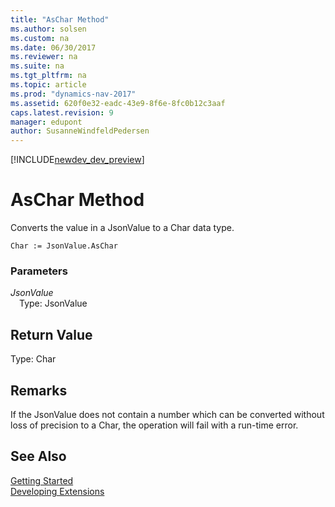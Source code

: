 ```yaml
---
title: "AsChar Method"
ms.author: solsen
ms.custom: na
ms.date: 06/30/2017
ms.reviewer: na
ms.suite: na
ms.tgt_pltfrm: na
ms.topic: article
ms.prod: "dynamics-nav-2017"
ms.assetid: 620f0e32-eadc-43e9-8f6e-8fc0b12c3aaf
caps.latest.revision: 9
manager: edupont
author: SusanneWindfeldPedersen
---
```


[!INCLUDE[newdev_dev_preview](../includes/newdev_dev_preview.md)]

# AsChar Method

Converts the value in a JsonValue to a Char data type.

```
Char := JsonValue.AsChar
```
### Parameters
*JsonValue*  
&emsp;Type: JsonValue

## Return Value
Type: Char

## Remarks
If the JsonValue does not contain a number which can be converted without loss of precision to a Char, the operation will fail with a run-time error.

## See Also
[Getting Started](../devenv-get-started.md)  
[Developing Extensions](../devenv-dev-overview.md)

